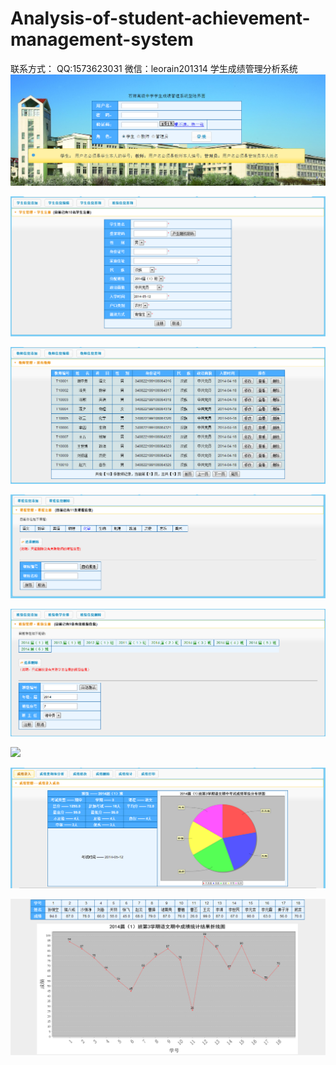 # Analysis-of-student-achievement-management-system
联系方式：
  QQ:1573623031
  微信：leorain201314
学生成绩管理分析系统
![](%E7%B3%BB%E7%BB%9F%E6%88%AA%E5%9B%BE/Capture.PNG?raw=true)

![](%E7%B3%BB%E7%BB%9F%E6%88%AA%E5%9B%BE/Capture1.PNG?raw=true)

![](%E7%B3%BB%E7%BB%9F%E6%88%AA%E5%9B%BE/Capture2.PNG?raw=true)

![](%E7%B3%BB%E7%BB%9F%E6%88%AA%E5%9B%BE/Capture3.PNG?raw=true)

![](%E7%B3%BB%E7%BB%9F%E6%88%AA%E5%9B%BE/Capture4.PNG?raw=true)

![](%E7%B3%BB%E7%BB%9F%E6%88%AA%E5%9B%BE/Capture5.PNG?raw=true)

![](%E7%B3%BB%E7%BB%9F%E6%88%AA%E5%9B%BE/Capture6.PNG?raw=true)

![](%E7%B3%BB%E7%BB%9F%E6%88%AA%E5%9B%BE/Capture7.PNG?raw=true)
